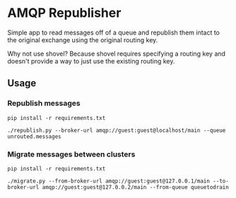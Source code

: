 # AMQP Republisher
Simple app to read messages off of a queue and republish them intact to the original exchange using the original routing key.

Why not use shovel? Because shovel requires specifying a routing key and doesn't provide a way to just use the existing routing key.

## Usage

### Republish messages

```
pip install -r requirements.txt

./republish.py --broker-url amqp://guest:guest@localhost/main --queue unrouted.messages

```

### Migrate messages between clusters

```
pip install -r requirements.txt

./migrate.py --from-broker-url amqp://guest:guest@127.0.0.1/main --to-broker-url amqp://guest:guest@127.0.0.2/main --from-queue queuetodrain
```
